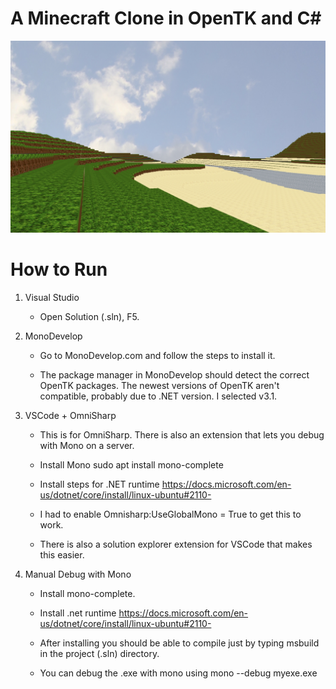 
# A Minecraft Clone in OpenTK and C#

![Preview](./screenshot.jpg)

# How to Run

1. Visual Studio
	
	* Open Solution (.sln), F5.

2. MonoDevelop

	* Go to MonoDevelop.com and follow the steps to install it. 

	* The package manager in MonoDevelop should detect the correct OpenTK packages. The newest versions of OpenTK aren't compatible, probably due to .NET version. I selected v3.1.

3. VSCode + OmniSharp
	
	* This is for OmniSharp. There is also an extension that lets you debug with Mono on a server. 

	* Install Mono
	  sudo apt install mono-complete

	* Install steps for .NET runtime
	https://docs.microsoft.com/en-us/dotnet/core/install/linux-ubuntu#2110-

	* I had to enable Omnisharp:UseGlobalMono = True to get this to work.

	* There is also a solution explorer extension for VSCode that makes this easier.


4. Manual Debug with Mono

	* Install mono-complete.

	* Install .net runtime https://docs.microsoft.com/en-us/dotnet/core/install/linux-ubuntu#2110-

	* After installing you should be able to compile just by typing msbuild in the project (.sln) directory.

	* You can debug the .exe with mono using mono --debug myexe.exe



